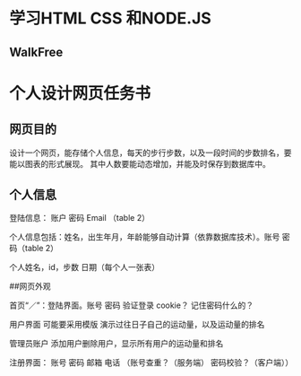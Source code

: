学习HTML CSS 和NODE.JS
=
WalkFree
----

# 个人设计网页任务书

## 网页目的

设计一个网页，能存储个人信息，每天的步行步数，以及一段时间的步数排名，要能以图表的形式展现。
其中人数要能动态增加，并能及时保存到数据库中。

## 个人信息

登陆信息： 账户 密码  Email （table 2）

个人信息包括：姓名，出生年月，年龄能够自动计算（依靠数据库技术）。账号 密码（table 2）

个人姓名，id，步数 日期（每个人一张表）

##网页外观

首页“／”：登陆界面。账号 密码 验证登录 cookie？ 记住密码什么的？

用户界面 可能要采用模版   演示过往日子自己的运动量，以及运动量的排名

管理员账户 添加用户删除用户，显示所有用户的运动量和排名

注册界面： 账号 密码 邮箱 电话 （账号查重？（服务端） 密码校验？（客户端））


